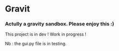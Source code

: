 # Gravit
### Actully a gravity sandbox. Please enjoy this :)

This project is in dev ! Work in progress !

Nb : the gui.py file is in testing.

